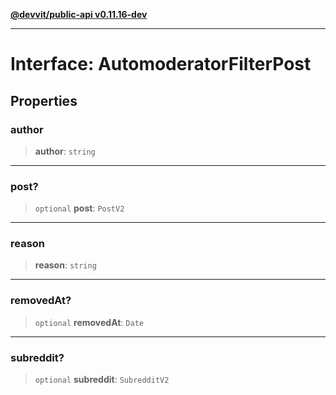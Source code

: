[**@devvit/public-api v0.11.16-dev**](../../../../README.md)

---

# Interface: AutomoderatorFilterPost

## Properties

<a id="author"></a>

### author

> **author**: `string`

---

<a id="post"></a>

### post?

> `optional` **post**: `PostV2`

---

<a id="reason"></a>

### reason

> **reason**: `string`

---

<a id="removedat"></a>

### removedAt?

> `optional` **removedAt**: `Date`

---

<a id="subreddit"></a>

### subreddit?

> `optional` **subreddit**: `SubredditV2`
